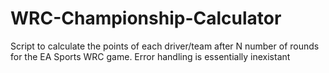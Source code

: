 # WRC-Championship-Calculator
Script to calculate the points of each driver/team after N number of rounds for the EA Sports WRC game. Error handling is essentially inexistant
